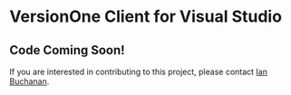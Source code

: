# VersionOne Client for Visual Studio

## Code Coming Soon!
If you are interested in contributing to this project, please contact [Ian Buchanan](mailto:ian.buchanan@versionone.com).